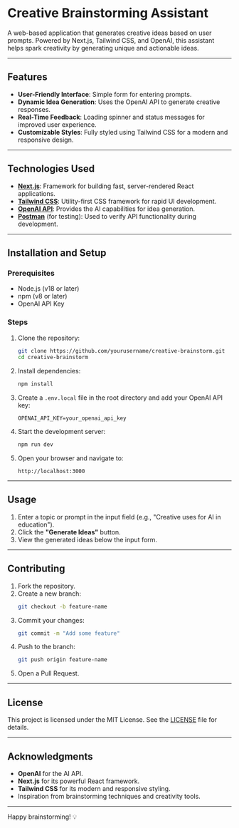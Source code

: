 # Creative Brainstorming Assistant

A web-based application that generates creative ideas based on user prompts. Powered by Next.js, Tailwind CSS, and OpenAI, this assistant helps spark creativity by generating unique and actionable ideas.

---

## Features

- **User-Friendly Interface**: Simple form for entering prompts.
- **Dynamic Idea Generation**: Uses the OpenAI API to generate creative responses.
- **Real-Time Feedback**: Loading spinner and status messages for improved user experience.
- **Customizable Styles**: Fully styled using Tailwind CSS for a modern and responsive design.

---

## Technologies Used

- **[Next.js](https://nextjs.org/)**: Framework for building fast, server-rendered React applications.
- **[Tailwind CSS](https://tailwindcss.com/)**: Utility-first CSS framework for rapid UI development.
- **[OpenAI API](https://platform.openai.com/docs/)**: Provides the AI capabilities for idea generation.
- **[Postman](https://www.postman.com/)** (for testing): Used to verify API functionality during development.

---

## Installation and Setup

### Prerequisites
- Node.js (v18 or later)
- npm (v8 or later)
- OpenAI API Key

### Steps

1. Clone the repository:
   ```bash
   git clone https://github.com/yourusername/creative-brainstorm.git
   cd creative-brainstorm
   ```

2. Install dependencies:
   ```bash
   npm install
   ```

3. Create a `.env.local` file in the root directory and add your OpenAI API key:
   ```
   OPENAI_API_KEY=your_openai_api_key
   ```

4. Start the development server:
   ```bash
   npm run dev
   ```

5. Open your browser and navigate to:
   ```
   http://localhost:3000
   ```

---

## Usage

1. Enter a topic or prompt in the input field (e.g., "Creative uses for AI in education").
2. Click the **"Generate Ideas"** button.
3. View the generated ideas below the input form.

---

## Contributing

1. Fork the repository.
2. Create a new branch:
   ```bash
   git checkout -b feature-name
   ```
3. Commit your changes:
   ```bash
   git commit -m "Add some feature"
   ```
4. Push to the branch:
   ```bash
   git push origin feature-name
   ```
5. Open a Pull Request.

---

## License

This project is licensed under the MIT License. See the [LICENSE](LICENSE) file for details.

---

## Acknowledgments

- **OpenAI** for the AI API.
- **Next.js** for its powerful React framework.
- **Tailwind CSS** for its modern and responsive styling.
- Inspiration from brainstorming techniques and creativity tools.

---


Happy brainstorming! 💡
